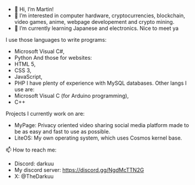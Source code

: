 - 👋 Hi, I’m Martin!
- 👀 I’m interested in computer hardware, cryptocurrencies, blockchain, video games, anime, webpage developement and crypto mining.
- 🌱 I’m currently learning Japanese and electronics.
    Nice to meet ya

I use those languages to write programs:
- Microsoft Visual C#,
- Python
And those for websites:
- HTML 5,
- CSS 3,
- JavaScript,
- PHP
I have plenty of experience with MySQL databases.
Other langs I use are:
- Microsoft Visual C (for Arduino programming),
- C++

Projects I currently work on are:
- MyPage: Privacy oriented video sharing social media platform made to be as easy and fast to use as possible.
- LiteOS: My own operating system, which uses Cosmos kernel base.

📫 How to reach me:
- Discord: darkuu
- My discord server: https://discord.gg/NgdMcTTN2G
- X: @TheDarkuu
